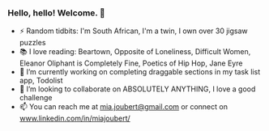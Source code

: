 ### Hello, hello! Welcome. 👋

- ⚡ Random tidbits: I'm South African, I'm a twin, I own over 30 jigsaw puzzles
- :books: I love reading: Beartown, Opposite of Loneliness, Difficult Women, Eleanor Oliphant is Completely Fine, Poetics of Hip Hop, Jane Eyre
- 🔭 I’m currently working on completing draggable sections in my task list app, Todolist
- 👯 I’m looking to collaborate on ABSOLUTELY ANYTHING, I love a good challenge
- 📫 You can reach me at mia.joubert@gmail.com or connect on www.linkedin.com/in/miajoubert/



<!--
**miajoubert/miajoubert** is a ✨ _special_ ✨ repository because its `README.md` (this file) appears on your GitHub profile.

Here are some ideas to get you started:

- 🌱 I’m currently learning ...
- 👯 I’m looking to collaborate on ...
- 🤔 I’m looking for help with ...
- 💬 Ask me about ...
- 😄 Pronouns: ...
-->

